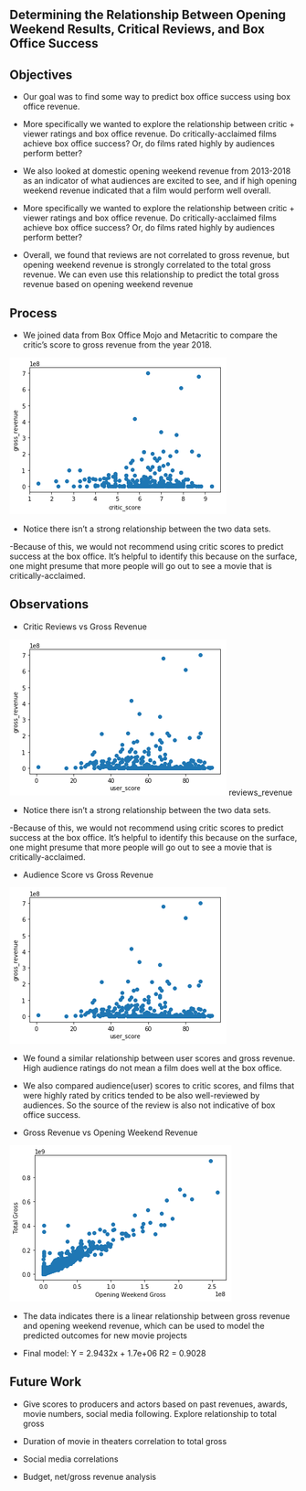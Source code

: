 Determining the Relationship Between Opening Weekend Results, Critical Reviews, and Box Office Success
-

Objectives
-
- Our goal was to find some way to predict box office success using box office revenue.

- More specifically we wanted to explore the relationship between critic + viewer ratings and box office revenue. Do critically-acclaimed films achieve box office success? Or, do films rated highly by audiences perform better?

- We also looked at domestic opening weekend revenue from 2013-2018 as an indicator of what audiences are excited to see, and if high opening weekend revenue indicated that a film would perform well overall. 

- More specifically we wanted to explore the relationship between critic + viewer ratings and box office revenue. Do critically-acclaimed films achieve box office success? Or, do films rated highly by audiences perform better?

- Overall, we found that reviews are not correlated to gross revenue, but opening weekend revenue is strongly correlated to the total gross revenue. We can even use this relationship to predict the total gross revenue based on opening weekend revenue


Process
-

- We joined data from Box Office Mojo and Metacritic to compare the critic’s score to gross revenue from the year 2018.

<img src = "images/critic_revenue.png"> 

- Notice there isn’t a strong relationship between the two data sets. 

-Because of this, we would not recommend using critic scores to predict success at the box office. It’s helpful to identify this because on the surface, one might presume that more people will go out to see a movie that is critically-acclaimed.

Observations
-
- Critic Reviews vs Gross Revenue

<img src = "images/audience_revenue.png"> reviews_revenue

- Notice there isn’t a strong relationship between the two data sets. 

-Because of this, we would not recommend using critic scores to predict success at the box office. It’s helpful to identify this because on the surface, one might presume that more people will go out to see a movie that is critically-acclaimed.

- Audience Score vs Gross Revenue

<img src = "images/audience_revenue.png"> 

- We found a similar relationship between user scores and gross revenue. High audience ratings do not mean a film does well at the box office.

- We also compared audience(user) scores to critic scores, and films that were highly rated by critics tended to be also well-reviewed by audiences. So the source of the review is also not indicative of box office success.

- Gross Revenue vs Opening Weekend Revenue

<img src = "images/gross_opening.png"> 

- The data indicates there is a linear relationship between gross revenue and opening weekend revenue, which can be used to model the predicted outcomes for new movie projects
 
- Final model:
Y = 2.9432x + 1.7e+06
R2 = 0.9028

Future Work
-
- Give scores to producers and actors based on past revenues, awards, movie numbers, social media following. Explore relationship to total gross

- Duration of movie in theaters correlation to total gross

- Social media correlations

- Budget, net/gross revenue analysis
